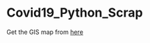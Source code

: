 # Covid19_Python_Scrap

Get the GIS map from [here](https://map.igismap.com/share-map/export-layer/Indian_States/06409663226af2f3114485aa4e)
